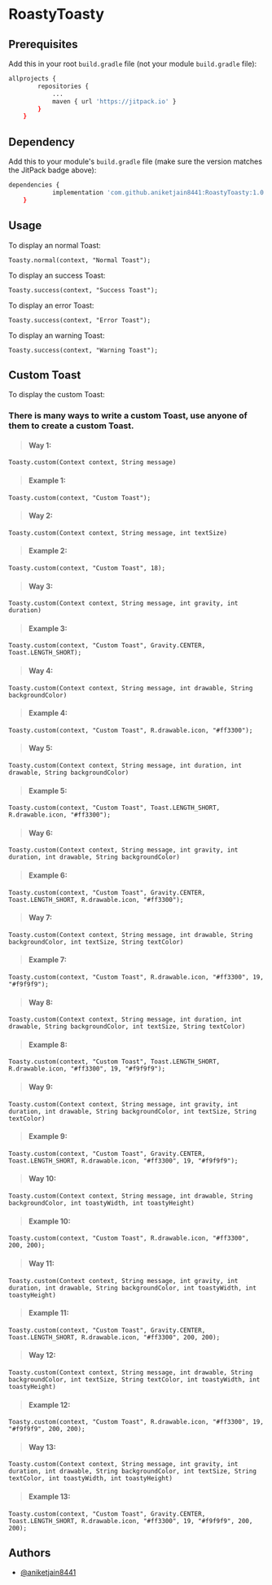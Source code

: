 
# RoastyToasty


## Prerequisites

Add this in your root `build.gradle` file (not your module `build.gradle` file):

```bash
allprojects {
		repositories {
			...
			maven { url 'https://jitpack.io' }
		}
	}
```

## Dependency

Add this to your module's `build.gradle` file (make sure the version matches the JitPack badge above):

```bash
dependencies {
	        implementation 'com.github.aniketjain8441:RoastyToasty:1.0.1'
	}
```

## Usage

To display an normal Toast:
```
Toasty.normal(context, "Normal Toast");
```

To display an success Toast:
```
Toasty.success(context, "Success Toast");
```

To display an error Toast:
```
Toasty.success(context, "Error Toast");
```

To display an warning Toast:
```
Toasty.success(context, "Warning Toast");
```

## Custom Toast

To display the custom Toast:

### There is many ways to write a custom Toast, use anyone of them to create a custom Toast.

> #### Way 1:
```
Toasty.custom(Context context, String message)
```
> #### Example 1:
```
Toasty.custom(context, "Custom Toast");
```

> #### Way 2:
```
Toasty.custom(Context context, String message, int textSize)
```
> #### Example 2:
```
Toasty.custom(context, "Custom Toast", 18);
```

> #### Way 3:
```
Toasty.custom(Context context, String message, int gravity, int duration)
```
> #### Example 3:
```
Toasty.custom(context, "Custom Toast", Gravity.CENTER, Toast.LENGTH_SHORT);
```

> #### Way 4:
```
Toasty.custom(Context context, String message, int drawable, String backgroundColor)
```
> #### Example 4:
```
Toasty.custom(context, "Custom Toast", R.drawable.icon, "#ff3300");
```

> #### Way 5:
```
Toasty.custom(Context context, String message, int duration, int drawable, String backgroundColor)
```
> #### Example 5:
```
Toasty.custom(context, "Custom Toast", Toast.LENGTH_SHORT, R.drawable.icon, "#ff3300");
```

> #### Way 6:
```
Toasty.custom(Context context, String message, int gravity, int duration, int drawable, String backgroundColor)
```
> #### Example 6:
```
Toasty.custom(context, "Custom Toast", Gravity.CENTER, Toast.LENGTH_SHORT, R.drawable.icon, "#ff3300");
```

> #### Way 7:
```
Toasty.custom(Context context, String message, int drawable, String backgroundColor, int textSize, String textColor)
```
> #### Example 7:
```
Toasty.custom(context, "Custom Toast", R.drawable.icon, "#ff3300", 19, "#f9f9f9");
```

> #### Way 8:
```
Toasty.custom(Context context, String message, int duration, int drawable, String backgroundColor, int textSize, String textColor)
```
> #### Example 8:
```
Toasty.custom(context, "Custom Toast", Toast.LENGTH_SHORT, R.drawable.icon, "#ff3300", 19, "#f9f9f9");
```

> #### Way 9:
```
Toasty.custom(Context context, String message, int gravity, int duration, int drawable, String backgroundColor, int textSize, String textColor)
```
> #### Example 9:
```
Toasty.custom(context, "Custom Toast", Gravity.CENTER, Toast.LENGTH_SHORT, R.drawable.icon, "#ff3300", 19, "#f9f9f9");
```

> #### Way 10:
```
Toasty.custom(Context context, String message, int drawable, String backgroundColor, int toastyWidth, int toastyHeight)
```
> #### Example 10:
```
Toasty.custom(context, "Custom Toast", R.drawable.icon, "#ff3300", 200, 200);
```

> #### Way 11:
```
Toasty.custom(Context context, String message, int gravity, int duration, int drawable, String backgroundColor, int toastyWidth, int toastyHeight)
```
> #### Example 11:
```
Toasty.custom(context, "Custom Toast", Gravity.CENTER, Toast.LENGTH_SHORT, R.drawable.icon, "#ff3300", 200, 200);
```

> #### Way 12:
```
Toasty.custom(Context context, String message, int drawable, String backgroundColor, int textSize, String textColor, int toastyWidth, int toastyHeight)
```
> #### Example 12:
```
Toasty.custom(context, "Custom Toast", R.drawable.icon, "#ff3300", 19, "#f9f9f9", 200, 200);
```

> #### Way 13:
```
Toasty.custom(Context context, String message, int gravity, int duration, int drawable, String backgroundColor, int textSize, String textColor, int toastyWidth, int toastyHeight)
```
> #### Example 13:
```
Toasty.custom(context, "Custom Toast", Gravity.CENTER, Toast.LENGTH_SHORT, R.drawable.icon, "#ff3300", 19, "#f9f9f9", 200, 200);
```
## Authors

- [@aniketjain8441](https://github.com/aniketjain8441/)

